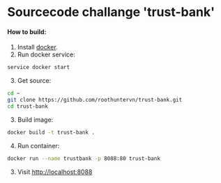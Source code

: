 # Sourcecode challange 'trust-bank'

#### How to build:

1. Install [docker](https://docs.docker.com/install/linux/docker-ce/ubuntu/).
2. Run docker service:
```bash
service docker start
```
3. Get source:
```bash
cd ~
git clone https://github.com/roothuntervn/trust-bank.git
cd trust-bank
```
3. Build image:
```bash
docker build -t trust-bank .
```
4. Run container:
```bash
docker run --name trustbank -p 8088:80 trust-bank
```
3. Visit [http://localhost:8088](http://localhost:8088)